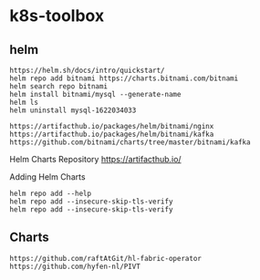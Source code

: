 # k8s-toolbox



## helm

    https://helm.sh/docs/intro/quickstart/
    helm repo add bitnami https://charts.bitnami.com/bitnami
    helm search repo bitnami
    helm install bitnami/mysql --generate-name
    helm ls
    helm uninstall mysql-1622034033

    https://artifacthub.io/packages/helm/bitnami/nginx
    https://artifacthub.io/packages/helm/bitnami/kafka
    https://github.com/bitnami/charts/tree/master/bitnami/kafka

Helm Charts Repository https://artifacthub.io/

Adding Helm Charts

    helm repo add --help
    helm repo add --insecure-skip-tls-verify
    helm repo add --insecure-skip-tls-verify


## Charts

    https://github.com/raftAtGit/hl-fabric-operator
    https://github.com/hyfen-nl/PIVT